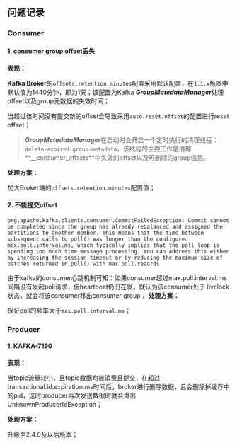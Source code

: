 ## 问题记录

### Consumer

#### 1. consumer group offset丢失

**表现：**

**Kafka Broker**的`offsets.retention.minutes`配置采用默认配置，在`1.1.x`版本中默认值为1440分钟，即为1天；该配置为Kafka ***GroupMatedataManager***处理offset以及group元数据的失效时间；

当超过该时间没有提交新的offset会导致采用`auto.reset.offset`的配置进行reset offset；

>   ***GroupMetadataManager***在启动时会开启一个定时执行的清理线程：`delete-expired-group-metadata`，该线程的主要工作是清理**__consumer_offsets**中失效的offset以及可删除的group信息。

**处理方案：**

加大Broker端的`offsets.retention.minutes`配置值；

#### 2. 不能提交offset

```log
org.apache.kafka.clients.consumer.CommitFailedException: Commit cannot be completed since the group has already rebalanced and assigned the partitions to another member. This means that the time between subsequent calls to poll() was longer than the configured max.poll.interval.ms, which typically implies that the poll loop is spending too much time message processing. You can address this either by increasing the session timeout or by reducing the maximum size of batches returned in poll() with max.poll.records
```

由于kafka的consumer心跳机制可知：如果consumer超过max.poll.interval.ms间隔没有发起poll请求，但heartbeat仍旧在发，就认为该consumer处于 livelock状态，就会将该consumer移出consumer group；
**处理方案：**

保证poll的频率大于`max.poll.interval.ms`；

### Producer

#### 1. KAFKA-7190

**表现：**

当topic流量较小，且topic数据均被消费且提交，在超过transactional.id.expiration.ms时间后，broker进行删除数据，且会删除掉缓存中的pid，这时producer再次发送数据时就会爆出UnknownProducerIdException；

**处理方案：**

升级至2.4.0及以后版本；

